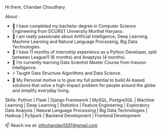 Hi there, Chandan Choudhary

About :

- 🔭 I have completed my bachelor degree in Computer Science Engineering from DCURST University Murthal Haryana.
- 🔭 I am really passionate about Artificial Intelligence, Deep Learning, Machine Learning and Natural Language Processing, Big Data Technologies.
- 👯 I have 11 months of internship experience as a Python Developer, split between League11 (6 months) and Anaptyss (4 months).
- 🌱 I’m currently learning Data Scientist Master Course from Ineuron Intelligence.
- ⚡ Taught Data Structure Algorithms and Data Science.
- 💬 My Personal motive is to give my full potential to build AI-based solutions that solve a high-impact problem for people around the globe and simplify everyday living.



Skills: Python | Flask | Django Framework | MySQL, PostgreSQL | Machine Learning | Deep Learning | Statistics | Feature Engineering | Exploratory Data Analysis | Natural Language Processing | Big Data Technologies | Hadoop | PySpark | Backend Development | Frontend Development

📫 Reach me at: infochandan1307@gmail.com
